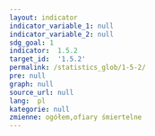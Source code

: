 ```yaml
---
layout: indicator
indicator_variable_1: null
indicator_variable_2: null
sdg_goal: 1
indicator:  1.5.2
target_id:  '1.5.2'
permalink: /statistics_glob/1-5-2/
pre: null
graph: null
source_url: null
lang:  pl
kategorie: null
zmienne: ogółem,ofiary śmiertelne
---
```

